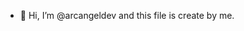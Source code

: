 - 👋 Hi, I’m @arcangeldev and this file is create by me.
 <!---
arcangeldev/arcangeldev is a ✨ special ✨ repository because its `README.md` (this file) appears on your GitHub profile.
You can click the Preview link to take a look at your changes.
--->
